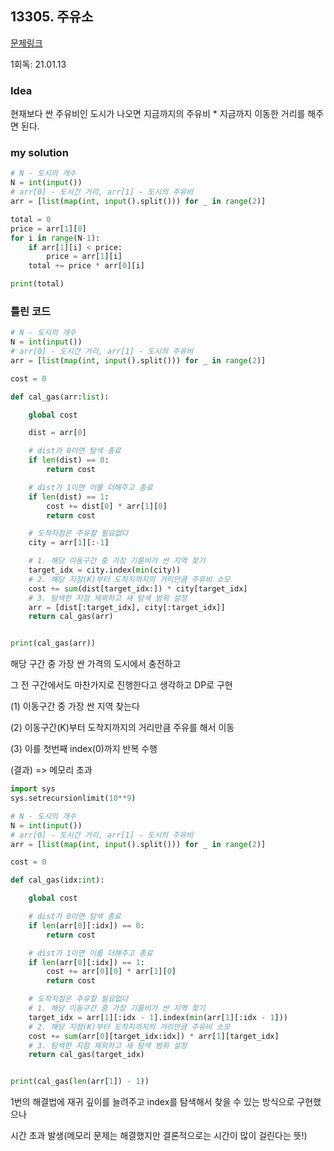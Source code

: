 ## 13305. 주유소

[문제링크](https://www.acmicpc.net/problem/13305)

1회독: 21.01.13



### Idea

현재보다 싼 주유비인 도시가 나오면 지금까지의 주유비 * 지금까지 이동한 거리를 해주면 된다.



### my solution

```python
# N - 도시의 개수
N = int(input())
# arr[0] - 도시간 거리, arr[1] - 도시의 주유비
arr = [list(map(int, input().split())) for _ in range(2)]

total = 0
price = arr[1][0]
for i in range(N-1):
    if arr[1][i] < price:
        price = arr[1][i]
    total += price * arr[0][i]

print(total)
```



### 틀린 코드

```python
# N - 도시의 개수
N = int(input())
# arr[0] - 도시간 거리, arr[1] - 도시의 주유비
arr = [list(map(int, input().split())) for _ in range(2)]

cost = 0

def cal_gas(arr:list):

    global cost

    dist = arr[0]

    # dist가 0이면 탐색 종료
    if len(dist) == 0:
        return cost

    # dist가 1이면 이를 더해주고 종료
    if len(dist) == 1:
        cost += dist[0] * arr[1][0]
        return cost

    # 도착지점은 주유할 필요없다
    city = arr[1][:-1]

    # 1. 해당 이동구간 중 가장 기름비가 싼 지역 찾기
    target_idx = city.index(min(city))
    # 2. 해당 지점(K)부터 도착지까지의 거리만큼 주유비 소모
    cost += sum(dist[target_idx:]) * city[target_idx]
    # 3. 탐색한 지점 제외하고 새 탐색 범위 설정
    arr = [dist[:target_idx], city[:target_idx]]
    return cal_gas(arr)


print(cal_gas(arr))
```

해당 구간 중 가장 싼 가격의 도시에서 충전하고 

그 전 구간에서도 마찬가지로 진행한다고 생각하고 DP로 구현 

(1) 이동구간 중 가장 싼 지역 찾는다 

(2) 이동구간(K)부터 도착지까지의 거리만큼 주유를 해서 이동 

(3) 이를 첫번째 index(0)까지 반복 수행 

(결과) => 메모리 초과



```python
import sys
sys.setrecursionlimit(10**9)

# N - 도시의 개수
N = int(input())
# arr[0] - 도시간 거리, arr[1] - 도시의 주유비
arr = [list(map(int, input().split())) for _ in range(2)]

cost = 0

def cal_gas(idx:int):

    global cost

    # dist가 0이면 탐색 종료
    if len(arr[0][:idx]) == 0:
        return cost

    # dist가 1이면 이를 더해주고 종료
    if len(arr[0][:idx]) == 1:
        cost += arr[0][0] * arr[1][0]
        return cost

    # 도착지점은 주유할 필요없다
    # 1. 해당 이동구간 중 가장 기름비가 싼 지역 찾기
    target_idx = arr[1][:idx - 1].index(min(arr[1][:idx - 1]))
    # 2. 해당 지점(K)부터 도착지까지의 거리만큼 주유비 소모
    cost += sum(arr[0][target_idx:idx]) * arr[1][target_idx]
    # 3. 탐색한 지점 제외하고 새 탐색 범위 설정
    return cal_gas(target_idx)


print(cal_gas(len(arr[1]) - 1))
```

1번의 해결법에 재귀 깊이를 늘려주고 index를 탐색해서 찾을 수 있는 방식으로 구현했으나 

시간 초과 발생(메모리 문제는 해결했지만 결론적으로는 시간이 많이 걸린다는 뜻!)
